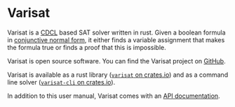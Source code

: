 # Varisat

Varisat is a [CDCL][cdcl] based SAT solver written in rust. Given a boolean
formula in [conjunctive normal form][cnf], it either finds a variable
assignment that makes the formula true or finds a proof that this is
impossible.

Varisat is open source software. You can find the Varisat project on [GitHub].

Varisat is available as a rust library ([`varisat` on
crates.io][crate-varisat]) and as a command line solver ([`varisat-cli` on
crates.io][crate-varisat-cli]).

In addition to this user manual, Varisat comes with an [API
documentation][api-docs].


[cdcl]: https://en.wikipedia.org/wiki/Conflict-Driven_Clause_Learning
[cnf]: https://en.wikipedia.org/wiki/Conjunctive_normal_form
[crate-varisat]: https://crates.io/crates/varisat
[crate-varisat-cli]: https://crates.io/crates/varisat-cli
[github]: https://github.com/jix/varisat
[api-docs]: https://docs.rs/varisat/0.2.2/varisat/
